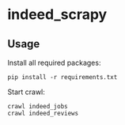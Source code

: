 # indeed_scrapy

Usage
-----
Install all required packages:

    pip install -r requirements.txt

Start crawl:

    crawl indeed_jobs
    crawl indeed_reviews